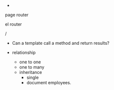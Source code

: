 # 

- 



page router 

el router

/

- Can a template call a method and return results? 




- relationship 
    - one to one 
    - one to many 
    - inheritance
        - single
        - document 
            employees. 
            
    
